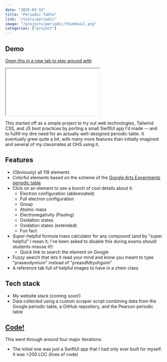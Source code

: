 ```yaml
---
date: "2025-03-15"
title: "Periodic Table"
link: "/tools/periodic"
image: "/projects/periodic/thumbnail.png"
categories: ["project"]
---
```


## Demo

<a href="/tools/periodic">Open this in a new tab to play around with</a>

<iframe src="/tools/periodic" class="w-full h-[42rem] my-auto mx-auto mt-2"></iframe>

This started off as a simple project to try out web technologies, Tailwind CSS, and JS best practices by porting a small SwiftUI app I'd made -- and to fulfill my dire need for an actually well-designed periodic table. It eventually grew quite a bit, with many more features than initially imagined and several of my classmates at OHS using it.

## Features

- (Obviously) all 118 elements
- Colorful elements based on the scheme of the [Google Arts Experiments periodic table](https://artsexperiments.withgoogle.com/periodic-table/)
- Click on an element to see a bunch of cool details about it:
  - Electron configuration (abbreviated)
  - Full electron configuration
  - Group
  - Atomic mass
  - Electronegativity (Pauling)
  - Oxidation states
  - Oxidation states (extended)
  - Fun fact
- _Super_-helpful formula mass calculator for any compound (and by "super helpful" I mean it; I've been asked to disable this during exams should students misuse it!)
  - Quick link to search the element on Google
- Fuzzy search that lets it read your mind and know you meant to type "praseodymium" instead of "preasdfdtyuhguim"
- A reference tab full of helpful images to have in a chem class

## Tech stack

- My website stack (coming soon!)
- Data collected using a custom scraper script combining data from the Google periodic table, a GitHub repository, and the Pearson periodic table

## [Code!](https://github.com/aadishv/aadishv.github.io/blob/main/src/tools/periodic)

This went through around four major iterations:

- The initial one was just a SwiftUI app that I had only ever built for myself. It was <200 LOC (lines of code)
